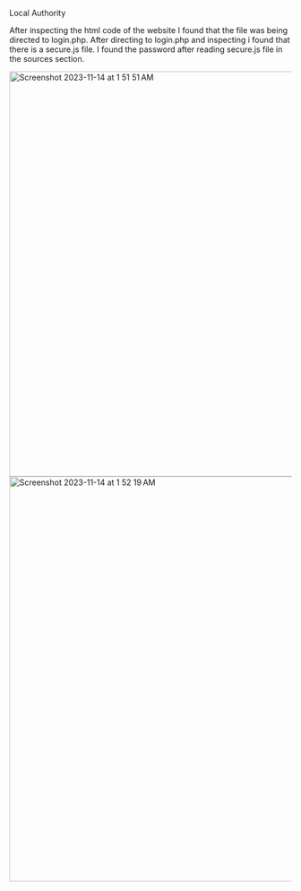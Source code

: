 Local Authority

After inspecting the html code of the website I found that the file was being directed to login.php. After directing to login.php and inspecting i found that there is a secure.js file. I found the password after reading secure.js file in the sources section.

<img width="723" alt="Screenshot 2023-11-14 at 1 51 51 AM" src="https://github.com/nsjss1207/Crypto/assets/107710230/8a285299-9fef-40ee-90ba-820ed65b3b52">
<img width="723" alt="Screenshot 2023-11-14 at 1 52 19 AM" src="https://github.com/nsjss1207/Crypto/assets/107710230/6c0c3ce4-9e81-4e13-baa1-750c1ab5d069">
